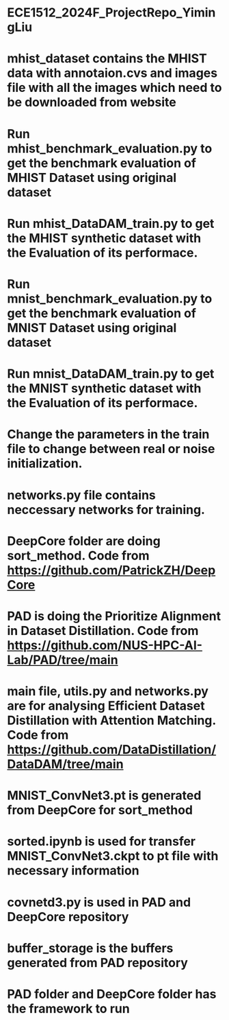# ECE1512_2024F_ProjectRepo_YimingLiu

# mhist_dataset contains the MHIST data with annotaion.cvs and images file with all the images which need to be downloaded from website
# Run mhist_benchmark_evaluation.py to get the benchmark evaluation of MHIST Dataset using original dataset
# Run mhist_DataDAM_train.py to get the MHIST synthetic dataset with the Evaluation of its performace.
# Run mnist_benchmark_evaluation.py to get the benchmark evaluation of MNIST Dataset using original dataset
# Run mnist_DataDAM_train.py to get the MNIST synthetic dataset with the Evaluation of its performace.
# Change the parameters in the train file to change between real or noise initialization.
# networks.py file contains neccessary networks for training.
# DeepCore folder are doing sort_method. Code from https://github.com/PatrickZH/DeepCore
# PAD is doing the Prioritize Alignment in Dataset Distillation. Code from https://github.com/NUS-HPC-AI-Lab/PAD/tree/main
# main file, utils.py and networks.py are for analysing Efficient Dataset Distillation with Attention Matching. Code from https://github.com/DataDistillation/DataDAM/tree/main
# MNIST_ConvNet3.pt is generated from DeepCore for sort_method
# sorted.ipynb is used for transfer MNIST_ConvNet3.ckpt to pt file with necessary information
# covnetd3.py is used in PAD and DeepCore repository
# buffer_storage is the buffers generated from PAD repository
# PAD folder and DeepCore folder has the framework to run